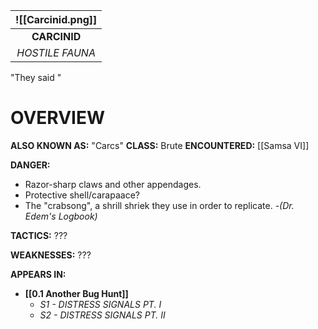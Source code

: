 
| ![[Carcinid.png]] |
| :---------------: |
|   **CARCINID**    |
|  *HOSTILE FAUNA*  |

"They said "

# **OVERVIEW**
**ALSO KNOWN AS:** "Carcs"
**CLASS:** Brute
**ENCOUNTERED:** [[Samsa VI]]

**DANGER:**
- Razor-sharp claws and other appendages.
- Protective shell/carapaace?
- The "crabsong", a shrill shriek they use in order to replicate.
   -*(Dr. Edem's Logbook)*

**TACTICS:** ???

**WEAKNESSES:** ???

**APPEARS IN:**
- **[[0.1 Another Bug Hunt]]**
   - *S1 - DISTRESS SIGNALS PT. I*
   - *S2 - DISTRESS SIGNALS PT. II*
